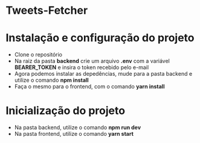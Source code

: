 # Tweets-Fetcher

# Instalação e configuração do projeto

- Clone o repositório
- Na raiz da pasta **backend** crie um arquivo **.env** com a variável **BEARER_TOKEN** e insira o token recebido pelo e-mail
- Agora podemos instalar as depedências, mude para a pasta backend e utilize o comando **npm install**
- Faça o mesmo para o frontend, com o comando **yarn install**

# Inicialização do projeto

- Na pasta backend, utilize o comando **npm run dev**
- Na pasta frontend, utilize o comando **yarn start**
